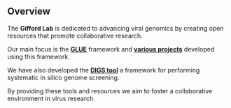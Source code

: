## Overview

The **Gifford Lab** is dedicated to advancing viral genomics by creating open resources that promote collaborative research.

Our main focus is the **[GLUE](https://github.com/giffordlabcvr/gluetools/wiki/)** framework and **[various projects](https://github.com/giffordlabcvr/gluetools/wiki/Gifford-Lab-GLUE-Projects)** developed using this framework.

We have also developed the **[DIGS tool](https://github.com/giffordlabcvr/DIGS-tool)** a framework for performing systematic in silico genome screening.

By providing these tools and resources we aim to foster a collaborative environment in virus research.
